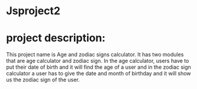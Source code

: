 # Jsproject2
# project description:
This project name is Age and zodiac signs calculator.  It has two modules that are age calculator and zodiac sign. In the age calculator, users have to put their date of birth and it will find the age of a user and in the zodiac sign calculator a user has to give the date and month of birthday and it will show us the zodiac sign of the user.
